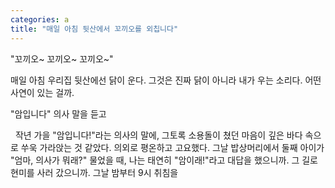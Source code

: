 ```yaml
---
categories: a
title: "매일 아침 뒷산에서 꼬끼오를 외칩니다"
---
```

"꼬끼오~ 꼬끼오~ 꼬끼오~"

매일 아침 우리집 뒷산에선 닭이 운다. 그것은 진짜 닭이 아니라 내가 우는 소리다. 어떤 사연이 있는 걸까.

"암입니다" 의사 말을 듣고&nbsp;

&nbsp;
작년 가을 "암입니다!"라는&nbsp;의사의 말에, 그토록 소용돌이 쳤던 마음이 깊은 바다 속으로 쑤욱 가라앉는 것 같았다. 의외로 평온하고 고요했다. 그날&nbsp;밥상머리에서 둘째 아이가 "엄마, 의사가 뭐래?" 물었을 때, 나는 태연히&nbsp;"암이래!"라고 대답을 했으니까. 그 길로 현미를 사러 갔으니까. 그날 밤부터 9시 취침을